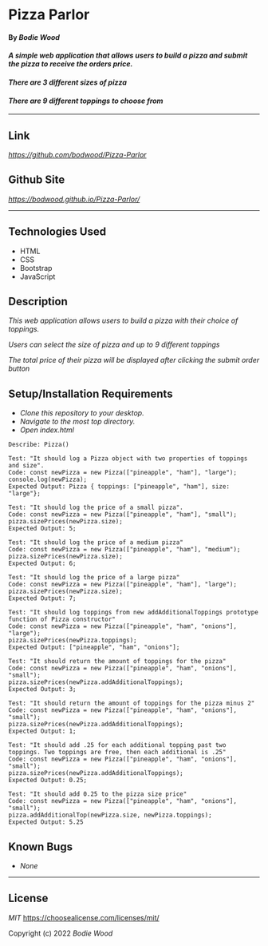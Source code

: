 # Pizza Parlor

#### By _**Bodie Wood**_

#### _A simple web application that allows users to build a pizza and submit the pizza to receive the orders price._
#### _There are 3 different sizes of pizza_
#### _There are 9 different toppings to choose from_

---

## Link

_https://github.com/bodwood/Pizza-Parlor_

## Github Site

_https://bodwood.github.io/Pizza-Parlor/_

---

## Technologies Used

* HTML
* CSS
* Bootstrap
* JavaScript

## Description

_This web application allows users to build a pizza with their choice of toppings._

_Users can select the size of pizza and up to 9 different toppings_

_The total price of their pizza will be displayed after clicking the submit order button_

## Setup/Installation Requirements

* _Clone this repository to your desktop._
* _Navigate to the most top directory._
* _Open index.html_


```
Describe: Pizza()

Test: "It should log a Pizza object with two properties of toppings and size".
Code: const newPizza = new Pizza(["pineapple", "ham"], "large");
console.log(newPizza);
Expected Output: Pizza { toppings: ["pineapple", "ham"], size: "large"};

Test: "It should log the price of a small pizza".
Code: const newPizza = new Pizza(["pineapple", "ham"], "small");
pizza.sizePrices(newPizza.size);
Expected Output: 5;

Test: "It should log the price of a medium pizza"
Code: const newPizza = new Pizza(["pineapple", "ham"], "medium");
pizza.sizePrices(newPizza.size);
Expected Output: 6;

Test: "It should log the price of a large pizza"
Code: const newPizza = new Pizza(["pineapple", "ham"], "large");
pizza.sizePrices(newPizza.size);
Expected Output: 7;

Test: "It should log toppings from new addAdditionalToppings prototype function of Pizza constructor"
Code: const newPizza = new Pizza(["pineapple", "ham", "onions"], "large");
pizza.sizePrices(newPizza.toppings);
Expected Output: ["pineapple", "ham", "onions"];

Test: "It should return the amount of toppings for the pizza"
Code: const newPizza = new Pizza(["pineapple", "ham", "onions"], "small");
pizza.sizePrices(newPizza.addAdditionalToppings);
Expected Output: 3;

Test: "It should return the amount of toppings for the pizza minus 2"
Code: const newPizza = new Pizza(["pineapple", "ham", "onions"], "small");
pizza.sizePrices(newPizza.addAdditionalToppings);
Expected Output: 1;

Test: "It should add .25 for each additional topping past two toppings. Two toppings are free, then each additional is .25"
Code: const newPizza = new Pizza(["pineapple", "ham", "onions"], "small");
pizza.sizePrices(newPizza.addAdditionalToppings);
Expected Output: 0.25;

Test: "It should add 0.25 to the pizza size price"
Code: const newPizza = new Pizza(["pineapple", "ham", "onions"], "small");
pizza.addAdditionalTop(newPizza.size, newPizza.toppings);
Expected Output: 5.25
```

## Known Bugs

* _None_

---

## License

_MIT_
https://choosealicense.com/licenses/mit/

Copyright (c) 2022 _Bodie Wood_